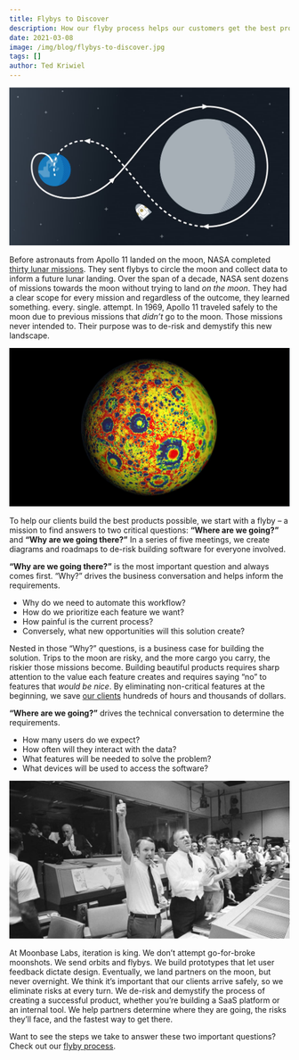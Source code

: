 ```yaml
---
title: Flybys to Discover
description: How our flyby process helps our customers get the best products possible.
date: 2021-03-08
image: /img/blog/flybys-to-discover.jpg
tags: []
author: Ted Kriwiel
---
```


![Illustration of lunar capsule orbiting the moon](/img/blog/flybys-to-discover-01.jpg)

Before astronauts from Apollo 11 landed on the moon, NASA completed [thirty lunar missions](https://moon.nasa.gov/exploration/moon-missions/). They sent flybys to circle the moon and collect data to inform a future lunar landing. Over the span of a decade, NASA sent dozens of missions towards the moon without trying to land _on the moon_. They had a clear scope for every mission and regardless of the outcome, they learned something. every. single. attempt. In 1969, Apollo 11 traveled safely to the moon due to previous missions that _didn’t_ go to the moon. Those missions never intended to. Their purpose was to de-risk and demystify this new landscape.

![Imaging scan of the surface of the moon](/img/blog/flybys-to-discover-02.jpg)

To help our clients build the best products possible, we start with a flyby – a mission to find answers to two critical questions: **“Where are we going?”** and **“Why are we going there?”** In a series of five meetings, we create diagrams and roadmaps to de-risk building software for everyone involved.

**“Why are we going there?”** is the most important question and always comes first. “Why?” drives the business conversation and helps inform the requirements.

 * Why do we need to automate this workflow?
 * How do we prioritize each feature we want?
 * How painful is the current process?
 * Conversely, what new opportunities will this solution create?

Nested in those “Why?” questions, is a business case for building the solution. Trips to the moon are risky, and the more cargo you carry, the riskier those missions become. Building beautiful products requires sharp attention to the value each feature creates and requires saying “no” to features that _would be nice_. By eliminating non-critical features at the beginning, we save [our clients](https://moonbaselabs.com/missions/) hundreds of hours and thousands of dollars.

**“Where are we going?”** drives the technical conversation to determine the requirements.

 * How many users do we expect?
 * How often will they interact with the data?
 * What features will be needed to solve the problem?
 * What devices will be used to access the software?

![Historic photo of NASA ground control members celebrating mission success](/img/blog/flybys-to-discover-03.jpg)

At Moonbase Labs, iteration is king. We don’t attempt go-for-broke moonshots. We send orbits and flybys. We build prototypes that let user feedback dictate design. Eventually, we land partners on the moon, but never overnight. We think it’s important that our clients arrive safely, so we eliminate risks at every turn. We de-risk and demystify the process of creating a successful product, whether you’re building a SaaS platform or an internal tool. We help partners determine where they are going, the risks they’ll face, and the fastest way to get there.

Want to see the steps we take to answer these two important questions? Check out our [flyby process](https://docs.google.com/document/d/1HfjUDB_TEWbqRQt9jXYevaetZwegF8nHho0zsj2jyeA/edit).
